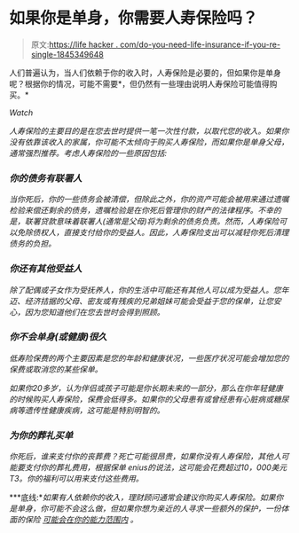 # 如果你是单身，你需要人寿保险吗？

> 原文:[https://life hacker . com/do-you-need-life-insurance-if-you-re-single-1845349648](https://lifehacker.com/do-you-need-life-insurance-if-you-re-single-1845349648)

人们普遍认为，当人们依赖于你的收入时，人寿保险是必要的，但如果你是单身呢？根据你的情况，可能不需要*，但仍然有一些理由说明人寿保险可能值得购买。* 

*Watch*

*人寿保险的主要目的是在您去世时提供一笔一次性付款，以取代您的收入。如果你没有依靠该收入的家属，你可能不太倾向于购买人寿保险，而如果你是单身父母，通常强烈推荐。考虑人寿保险的一些原因包括:* 

### ***你的债务有联署人*** 

*当你死后，你的一些债务会被清偿，但除此之外，你的资产可能会被用来通过遗嘱检验来偿还剩余的债务，遗嘱检验是在你死后管理你的财产的法律程序。不幸的是，联署贷款意味着联署人(通常是父母)将为剩余的债务负责。然而，人寿保险可以免除债权人，直接支付给你的受益人。因此，人寿保险支出可以减轻你死后清理债务的负担。* 

### ***你还有其他受益人***

*除了配偶或子女作为受抚养人，你的生活中可能还有其他人可以成为受益人。您年迈、经济拮据的父母、密友或有残疾的兄弟姐妹可能会受益于您的保单，让您安心，因为您知道他们在您去世时会得到照顾。*

### *你不会单身(或健康)很久*

*低寿险保费的两个主要因素是您的年龄和健康状况，一些医疗状况可能会增加您的保费或取消您的某些保单。*

*如果你20多岁，认为伴侣或孩子可能是你长期未来的一部分，那么在你年轻健康的时候购买人寿保险，保费会低得多。如果你的父母患有或曾经患有心脏病或糖尿病等遗传性健康疾病，这可能是特别明智的。*

### ***为你的葬礼买单***

*你死后，谁来支付你的丧葬费？死亡可能很昂贵，如果你没有人寿保险，其他人可能要支付你的葬礼费用，根据保单 enius的说法，这可能会花费超过10，000美元T3。你的福利可以用来支付这些费用。*

***底线:**如果有人依赖你的收入，理财顾问通常会建议你购买人寿保险。如果你是单身，你可能不会这么做，但如果你想为亲近的人寻求一些额外的保护，一份体面的保险 [可能会在你的能力范围内](https://www.nerdwallet.com/blog/insurance/average-life-insurance-rates) 。*